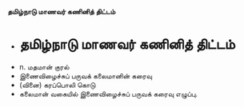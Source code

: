 **தமிழ்நாடு மாணவர் கணினித் திட்டம்**
- # தமிழ்நாடு மாணவர் கணினித் திட்டம்
- n. மதமான் குரல்
- இணைவிழைச்சுப் பருவக் கலைமானின் கரைவு
- (வினை) கரப்பொலி கொடு
- கலைமான் வகையில் இணைவிழைச்சுப் பருவக் கரைவு எழுப்பு.

